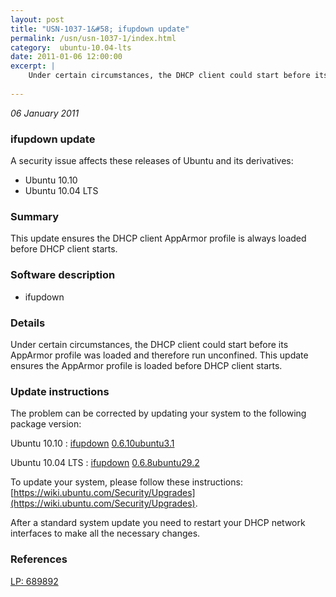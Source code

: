 ```yaml
---
layout: post
title: "USN-1037-1&#58; ifupdown update"
permalink: /usn/usn-1037-1/index.html
category:  ubuntu-10.04-lts
date: 2011-01-06 12:00:00
excerpt: |
    Under certain circumstances, the DHCP client could start before its AppArmor profile was loaded and therefore run unconfined. This update ensures the AppArmor profile is loaded before DHCP client starts. 
    
--- 
```

 
 

*06 January 2011*

### ifupdown update

A security issue affects these releases of Ubuntu and its derivatives:

* Ubuntu 10.10
* Ubuntu 10.04 LTS

### Summary

This update ensures the DHCP client AppArmor profile is always loaded before DHCP client starts.

### Software description

* ifupdown 

### Details

Under certain circumstances, the DHCP client could start before its AppArmor profile was loaded and therefore run unconfined. This update ensures the AppArmor profile is loaded before DHCP client starts. 

### Update instructions

The problem can be corrected by updating your system to the following package version:

Ubuntu 10.10
 : [ifupdown](https://launchpad.net/ubuntu/+source/ifupdown) <span> [0.6.10ubuntu3.1](https://launchpad.net/ubuntu/+source/ifupdown/0.6.10ubuntu3.1) </span> 

Ubuntu 10.04 LTS
 : [ifupdown](https://launchpad.net/ubuntu/+source/ifupdown) <span> [0.6.8ubuntu29.2](https://launchpad.net/ubuntu/+source/ifupdown/0.6.8ubuntu29.2) </span> 

To update your system, please follow these instructions: [https://wiki.ubuntu.com/Security/Upgrades](https://wiki.ubuntu.com/Security/Upgrades).

After a standard system update you need to restart your DHCP network interfaces to make all the necessary changes. 

### References

 
 [LP: 689892](https://launchpad.net/bugs/689892)
 

